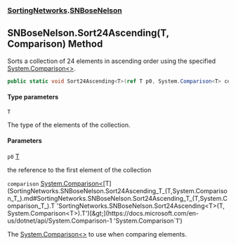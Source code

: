 ### [SortingNetworks](SortingNetworks.md 'SortingNetworks').[SNBoseNelson](SortingNetworks.SNBoseNelson.md 'SortingNetworks.SNBoseNelson')

## SNBoseNelson.Sort24Ascending<T>(T, Comparison<T>) Method

Sorts a collection of 24 elements in ascending order using the specified [System.Comparison&lt;&gt;](https://docs.microsoft.com/en-us/dotnet/api/System.Comparison-1 'System.Comparison`1').

```csharp
public static void Sort24Ascending<T>(ref T p0, System.Comparison<T> comparison);
```
#### Type parameters

<a name='SortingNetworks.SNBoseNelson.Sort24Ascending_T_(T,System.Comparison_T_).T'></a>

`T`

The type of the elements of the collection.
#### Parameters

<a name='SortingNetworks.SNBoseNelson.Sort24Ascending_T_(T,System.Comparison_T_).p0'></a>

`p0` [T](SortingNetworks.SNBoseNelson.Sort24Ascending_T_(T,System.Comparison_T_).md#SortingNetworks.SNBoseNelson.Sort24Ascending_T_(T,System.Comparison_T_).T 'SortingNetworks.SNBoseNelson.Sort24Ascending<T>(T, System.Comparison<T>).T')

the reference to the first element of the collection

<a name='SortingNetworks.SNBoseNelson.Sort24Ascending_T_(T,System.Comparison_T_).comparison'></a>

`comparison` [System.Comparison&lt;](https://docs.microsoft.com/en-us/dotnet/api/System.Comparison-1 'System.Comparison`1')[T](SortingNetworks.SNBoseNelson.Sort24Ascending_T_(T,System.Comparison_T_).md#SortingNetworks.SNBoseNelson.Sort24Ascending_T_(T,System.Comparison_T_).T 'SortingNetworks.SNBoseNelson.Sort24Ascending<T>(T, System.Comparison<T>).T')[&gt;](https://docs.microsoft.com/en-us/dotnet/api/System.Comparison-1 'System.Comparison`1')

The [System.Comparison&lt;&gt;](https://docs.microsoft.com/en-us/dotnet/api/System.Comparison-1 'System.Comparison`1') to use when comparing elements.